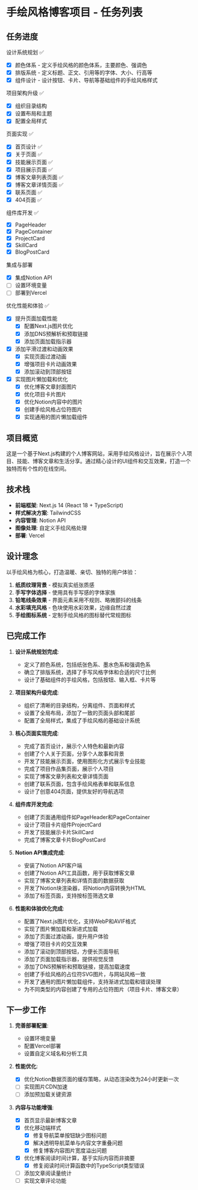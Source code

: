 # 手绘风格博客项目 - 任务列表

## 任务进度

设计系统规划 ✅

- [x] 颜色体系 - 定义手绘风格的颜色体系，主要颜色、强调色
- [x] 排版系统 - 定义标题、正文、引用等的字体、大小、行高等
- [x] 组件设计 - 设计按钮、卡片、导航等基础组件的手绘风格样式

项目架构升级 ✅

- [x] 组织目录结构
- [x] 设置布局和主题
- [x] 配置全局样式

页面实现 ✅

- [x] 首页设计 ✅
- [x] 关于页面 ✅
- [x] 技能展示页面 ✅
- [x] 项目展示页面 ✅
- [x] 博客文章列表页面 ✅
- [x] 博客文章详情页面 ✅
- [x] 联系页面 ✅
- [x] 404页面 ✅

组件库开发 ✅

- [x] PageHeader
- [x] PageContainer
- [x] ProjectCard
- [x] SkillCard
- [x] BlogPostCard

集成与部署

- [x] 集成Notion API
- [ ] 设置环境变量
- [ ] 部署到Vercel

优化性能和体验 ✅

- [x] 提升页面加载性能
  - [x] 配置Next.js图片优化
  - [x] 添加DNS预解析和预取链接
  - [x] 添加页面加载指示器
- [x] 添加平滑过渡和动画效果
  - [x] 实现页面过渡动画
  - [x] 增强项目卡片动画效果
  - [x] 添加滚动到顶部按钮
- [x] 实现图片懒加载和优化
  - [x] 优化博客文章封面图片
  - [x] 优化项目卡片图片
  - [x] 优化Notion内容中的图片
  - [x] 创建手绘风格占位符图片
  - [x] 实现通用的图片懒加载组件

## 项目概览

这是一个基于Next.js构建的个人博客网站，采用手绘风格设计，旨在展示个人项目、技能、博客文章和生活分享。通过精心设计的UI组件和交互效果，打造一个独特而有个性的在线空间。

## 技术栈

- **前端框架**: Next.js 14 (React 18 + TypeScript)
- **样式解决方案**: TailwindCSS
- **内容管理**: Notion API
- **图像处理**: 自定义手绘风格处理
- **部署**: Vercel

## 设计理念

以手绘风格为核心，打造温暖、亲切、独特的用户体验：

1. **纸质纹理背景** - 模拟真实纸张质感
2. **手写字体选择** - 使用具有手写感的字体家族
3. **铅笔线条效果** - 界面元素采用不规则、略微颤抖的线条
4. **水彩填充风格** - 色块使用水彩效果，边缘自然过渡
5. **手绘图标系统** - 定制手绘风格的图标替代常规图标

## 已完成工作

1. **设计系统规划完成**:

   - 定义了颜色系统，包括纸张色系、墨水色系和强调色系
   - 确立了排版系统，选择了手写风格字体和合适的尺寸比例
   - 设计了基础组件的手绘风格，包括按钮、输入框、卡片等

2. **项目架构升级完成**:

   - 组织了清晰的目录结构，分离组件、页面和样式
   - 设置了全局布局，添加了一致的页面头部和尾部
   - 配置了全局样式，集成了手绘风格的基础设计系统

3. **核心页面实现完成**:

   - 完成了首页设计，展示个人特色和最新内容
   - 创建了个人关于页面，分享个人故事和背景
   - 开发了技能展示页面，使用图形化方式展示专业技能
   - 完成了项目作品集页面，展示个人项目
   - 实现了博客文章列表和文章详情页面
   - 创建了联系页面，包含手绘风格表单和联系信息
   - 设计了创意404页面，提供友好的导航选项

4. **组件库开发完成**:

   - 创建了页面通用组件如PageHeader和PageContainer
   - 设计了项目卡片组件ProjectCard
   - 开发了技能展示卡片SkillCard
   - 完成了博客文章卡片BlogPostCard

5. **Notion API集成完成**:

   - 安装了Notion API客户端
   - 创建了Notion API工具函数，用于获取博客文章
   - 实现了博客文章列表和详情页面的数据获取
   - 开发了Notion块渲染器，将Notion内容转换为HTML
   - 添加了标签页面，支持按标签筛选文章

6. **性能和体验优化完成**:
   - 配置了Next.js图片优化，支持WebP和AVIF格式
   - 实现了图片懒加载和渐进式加载
   - 添加了页面过渡动画，提升用户体验
   - 增强了项目卡片的交互效果
   - 添加了滚动到顶部按钮，方便长页面导航
   - 添加了页面加载指示器，提供视觉反馈
   - 添加了DNS预解析和预取链接，提高加载速度
   - 创建了手绘风格的占位符SVG图片，与网站风格一致
   - 开发了通用的图片懒加载组件，支持渐进式加载和错误处理
   - 为不同类型的内容创建了专用的占位符图片（项目卡片、博客文章）

## 下一步工作

1. **完善部署配置**:

   - 设置环境变量
   - 配置Vercel部署
   - 设置自定义域名和分析工具

2. **性能优化**:

   - [x] 优化Notion数据页面的缓存策略，从动态渲染改为24小时更新一次
   - [ ] 实现图片CDN加速
   - [ ] 添加预加载关键资源

3. **内容与功能增强**:
   - [x] 首页显示最新博客文章
   - [x] 优化移动端样式
     - [x] 修复导航菜单按钮缺少图标问题
     - [x] 解决透明导航菜单与内容文字重叠问题
     - [x] 修复博客内容图片宽度溢出问题
   - [x] 优化博客阅读时间计算，基于实际内容而非摘要
     - [x] 修复阅读时间计算函数中的TypeScript类型错误
   - [ ] 添加文章阅读量统计
   - [ ] 实现文章评论功能
